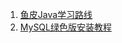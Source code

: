 

1. [鱼皮Java学习路线](https://github.com/liyupi/codefather/blob/main/%E5%AD%A6%E4%B9%A0%E8%B7%AF%E7%BA%BF/Java%E5%AD%A6%E4%B9%A0%E8%B7%AF%E7%BA%BF%20by%20%E7%A8%8B%E5%BA%8F%E5%91%98%E9%B1%BC%E7%9A%AE.md)
2. [MySQL绿色版安装教程](https://blog.csdn.net/feng8403000/article/details/132183506#:~:text=%E4%B8%80%E3%80%81MySQL8.0%E7%BB%BF%E8%89%B2%E7%89%88%E6%9C%AC%E5%AE%89%E8%A3%85%E5%85%A8%E8%BF%87%E7%A8%8B%201%201%E3%80%81%E4%B8%8B%E8%BD%BD%E5%AE%89%E8%A3%85%E5%8C%85%20%E5%AE%98%E6%96%B9MySQL%E4%B8%8B%E8%BD%BD%E5%9C%B0%E5%9D%80%EF%BC%9A%20MySQL%20%3A%3A%20Download%20MySQL,8%E3%80%81%E5%90%AF%E5%8A%A8MySQL%E6%9C%8D%E5%8A%A1%20net%20%20start%20%20mysql%20...%20%E6%9B%B4%E5%A4%9A%E9%A1%B9%E7%9B%AE)
